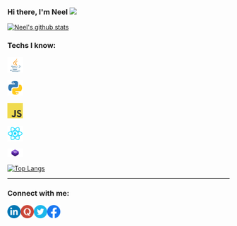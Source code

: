 ### Hi there, I'm Neel <img src="https://github.com/TheDudeThatCode/TheDudeThatCode/blob/master/Assets/Hi.gif" width="29px">

[![Neel's github stats](https://github-readme-stats.vercel.app/api?username=neelbavarva&show_icons=true&theme=default)](https://github.com/neelbavarva/github-readme-stats)


### Techs I know:<br>

[<img alt="neelbavarva | Java" width="35px" src="https://github.com/neelbavarva/neelbavarva/blob/master/images/java.png">][java]

[<img alt="neelbavarva | Python" width="35px" src="https://github.com/neelbavarva/neelbavarva/blob/master/images/python.png">][python]

[<img alt="neelbavarva | Javascript" width="35px" src="https://github.com/neelbavarva/neelbavarva/blob/master/images/javascript.png">][javascript]

[<img alt="neelbavarva | React" width="35px" src="https://github.com/neelbavarva/neelbavarva/blob/master/images/react.png">][react]

[<img alt="neelbavarva | Bootstrap" width="35px" src="https://github.com/neelbavarva/neelbavarva/blob/master/images/bootstrap.png">][bootstrap]


[![Top Langs](https://github-readme-stats.vercel.app/api/top-langs/?username=neelbavarva&layout=compact&theme=default)](https://github.com/neelbavarva/github-readme-stats)

<hr>


### Connect with me:


[<img align="left" alt="neelbavarva | LinkedIn" width="30px" src="https://github.com/neelbavarva/neelbavarva/blob/master/images/linkedin.png" />][linkedin]

[<img align="left" alt="neelbavarva | Quora" width="30px" src="https://github.com/neelbavarva/neelbavarva/blob/master/images/quora.png" />][quora]

[<img align="left" alt="neelbavarva | Twitter" width="30px" src="https://github.com/neelbavarva/neelbavarva/blob/master/images/twitter.png" />][twitter]

[<img align="left" alt="neelbavarva | Facebook" width="30px" src="https://github.com/neelbavarva/neelbavarva/blob/master/images/facebook.png" />][facebook]

[java]: https://www.oracle.com/java/technologies/javase-downloads.html
[python]: https://www.python.org/
[javascript]: https://www.javascript.com/
[react]: https://reactjs.org/
[bootstrap]: https://getbootstrap.com/
[quora]: https://www.quora.com/profile/Neel-Bavarva
[facebook]: https://www.facebook.com/neel.bavarva
[twitter]: https://twitter.com/BavarvaNeel
[linkedin]: https://www.linkedin.com/in/neel-bavarva-61662a1a3




